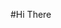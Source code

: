 #Hi There 
<!---
Kyungeui/Kyungeui is a ✨ special ✨ repository because its `README.md` (this file) appears on your GitHub profile.
You can click the Preview link to take a look at your changes.
--->
